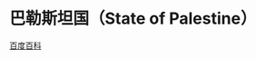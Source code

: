 # 巴勒斯坦国（State of Palestine）

[百度百科](https://baike.baidu.com/item/%E5%B7%B4%E5%8B%92%E6%96%AF%E5%9D%A6/208486)
